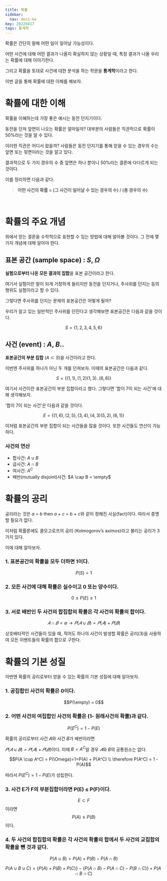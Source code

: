 ```yaml
---
title: 확률
sidebar:
  nav: docs-ko
key: 20220417
tags: 통계학
---
```


확률은 간단히 말해 어떤 일이 일어날 가능성이다.

어떤 사건에 대해 어떤 결과가 나올지 확실하지 않는 상황일 때, 특정 결과가 나올 우리는 확률에 대해 이야기한다.

그리고 확률을 토대로 사건에 대한 분석을 하는 학문을 <b>통계학</b>이라고 한다.

이번 글을 통해 확률에 대한 이해를 해보자.


# 확률에 대한 이해
확률을 이해하는데 가장 좋은 예시는 동전 던지기이다.

동전을 던져 앞면이 나오는 확률은 얼마일까? 대부분의 사람들은 직관적으로 확률이 50%라는 것을 알 수 있다.

이러한 직관은 어디서 왔을까? 사람들은 동전 던지기를 통해 얻을 수 있는 경우의 수는 앞면 또는 뒷면이라는 것을 알고 있다. 

결과적으로 두 가지 경우의 수 중 앞면은 하나 뿐이니 50%라는 결론에 다다르게 되는 것이다. 

이를 정리하면 다음과 같다.

> <b> 어떤 사건의 확률 = (그 사건이 일어날 수 있는 경우의 수) / (총 경우의 수) </b>

<br>

# 확률의 주요 개념

위에서 얻는 결론을 수학적으로 표현할 수 있는 방법에 대해 알아볼 것이다. 그 전에 몇가지 개념에 대해 알아야 한다.

## 표본 공간 (sample space) : $S$, $\Omega$
<b>실험으로부터 나온 모든 결과의 집합</b>을 표본 공간이라고 한다. 

여기서 실험이란 말이 되게 거창하게 들리지만 동전을 던지거나, 주사위를 던지는 등의 행위도 실험이라고 할 수 있다.

그렇다면 주사위를 던지는 문제의 표본공간은 어떻게 될까?

우리가 알고 있는 일반적인 주사위를 던진다고 생각해보면 표본공간은 다음과 같을 것이다.

$$ S =\{1, 2, 3, 4, 5, 6\}$$

## 사건 (event) : $A$, $B$..
<b>표본공간의 부분 집합</b> ($A \subset S)$을 사건이라고 한다. 
<br>

이번엔 주사위를 하나가 아닌 두 개를 던져보자. 이때의 표본공간은 다음과 같다.

$$S =\{(1, 1), (1,2) (1,3)..(6,6)\}$$

여기서 사건이란 표본공간의 부분 집합이라고 했다. 그렇다면 '합이 7이 되는 사건'에 대해 생각해보자.

'합이 7이 되는 사건'은 다음과 같을 것이다.

$$E =\{(1, 6), (2, 5), (3, 4), (4, 3) (5, 2), (6, 1)\}$$

이처럼 표본공간의 부분 집합이 되는 사건들을 많을 것이다. 또한 사건들도 연산이 가능하다.

### 사건의 연산
- 합사건: $A \cup B$
- 곱사건: $A \cap B$
- 여사건: $A^C$
- 배반(mutually disjoint)사건: $A \cap B = \empty$

# 확률의 공리
공리라는 것은 *a = b* then *a + c* = *b + c*와 같이 정해진 사실(fact)이다.  따라서 증명할 필요가 없다. 

이처럼 확률론에도 콜모고로프의 공리 (Kolmogorov’s aximos)라고 불리는 공리가 3가지 있다.  

이에 대해 알아보자.

### 1. 표본공간의 확률을 모두 더하면 1이다.

$$P(S) = 1$$

### 2. 모든 사건에 대해 확률은 실수이고 0 또는 양수이다.

$$0 \le P(E) \le 1$$
        
### 3. 서로 배반인 두 사건의 합집합의 확률은 각 사건의 확률의 합이다. 

$$𝐴 ∩ 𝐵 = ∅  → 𝑃(𝐴∪𝐵)  = 𝑃(𝐴) + 𝑃(𝐵)$$

상호배타적인 사건들이 있을 때, 적어도 하나의 사건이 발생할 확률은 공리(3)을 사용하여 모든 이벤트들의 확률의 합으로 구한다.

# 확률의 기본 성질

이번엔 확률의 공리로부터 얻을 수 있는 확률의 기본 성질에 대해 알아보자.

### 1. 공집합인 사건의 확률은 0이다.

$$P(\empty) = 0$$
        
### 2. 어떤 사건의 여집합인 사건의 확률은 (1- 원래사건의 확률)과 같다.

$$P(E^C) = 1 - P(E)$$

확률의 공리로부터 사건 𝐴와 사건 𝐵가 배반이라면 

$𝑃(𝐴 ∪ 𝐵) = 𝑃(𝐴) + 𝑃(𝐵)$이다. 이때 $B = A^C$일 경우 $𝐴$와 $B$의 공통원소는 없다.
            
$$P(A \cup A^C) = P(\Omega)=1=P(A) + P(A^C) \\ \therefore P(A^C) = 1 - P(A)$$

따라서 $P(E^C) = 1 - P(E)$가 성립한다.
            
### 3. 사건 E가 F의 부분집합이라면 P(E) ≤ P(F)이다.
$$ E \subset F$$
이라면 
$$P(A) \le P(B)$$
이다.
    
### 4. 두 사건의 합집합의 확률은 각 사건의 확률의 합에서 두 사건의 교집합의 확률을 뺀 것과 같다.

$$P(A \cup B) = P(A) + P(B) - P(A \cap B)$$

$$P(A\cup B\cup C) = \{P(A) + P(B) + P(C)\} - \{P(A \cap B) - P(A \cap C) - P(B \cap C)\} + P(A \cap B \cap C)$$
